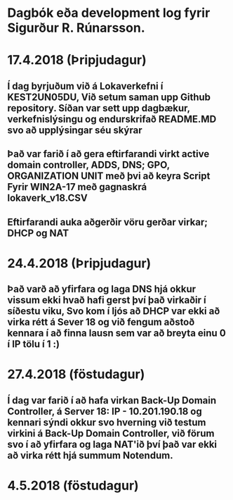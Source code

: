 # Dagbók eða development log fyrir Sigurður R. Rúnarsson.
# 17.4.2018 (Þripjudagur)
## Í dag byrjuðum við á Lokaverkefni í KEST2UN05DU, Við setum saman upp Github repository. Síðan var sett upp dagbækur, verkefnislýsingu og endurskrifað README.MD svo að upplýsingar séu skýrar
## Það var farið í að gera eftirfarandi virkt active domain controller, ADDS, DNS; GPO, ORGANIZATION UNIT með þvi að keyra Script Fyrir WIN2A-17 með gagnaskrá lokaverk_v18.CSV
## Eftirfarandi auka aðgerðir vöru gerðar virkar; DHCP og NAT
# 24.4.2018 (Þripjudagur)
## Það varð að yfirfara og laga DNS hjá okkur vissum ekki hvað hafi gerst því það virkaðir í síðestu viku, Svo kom í ljós að DHCP var ekki að virka rétt á Sever 18 og við fengum aðstoð kennara í að finna lausn sem var að breyta einu 0 í IP tölu í 1 :)
# 27.4.2018 (föstudagur)
## Í dag var farið í að hafa virkan Back-Up Domain Controller, á Server 18: IP - 10.201.190.18 og kennari sýndi okkur svo hverning við testum virkini á Back-Up Domain Controller, við förum svo í að yfirfara og laga NAT'ið því það var ekki að virka rétt hjá summum Notendum.
## 

# 4.5.2018 (föstudagur)
## 


